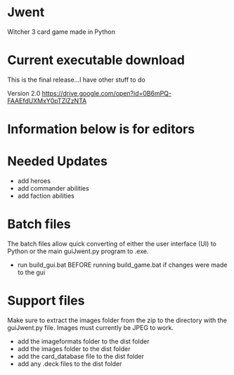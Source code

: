 # Jwent
Witcher 3 card game made in Python

# Current executable download
This is the final release...I have other stuff to do

Version 2.0 https://drive.google.com/open?id=0B6mPQ-FAAEfdUXMxY0pTZlZzNTA

# Information below is for editors
# Needed Updates
 - add heroes
 - add commander abilities
 - add faction abilities
 
# Batch files
The batch files allow quick converting of either the user interface (UI) to Python or the main guiJwent.py program to .exe.

 - run build_gui.bat BEFORE running build_game.bat if changes were made to the gui
 
# Support files
Make sure to extract the images folder from the zip to the directory with the guiJwent.py file.
Images must currently be JPEG to work.
 - add the imageformats folder to the dist folder
 - add the images folder to the dist folder
 - add the card_database file to the dist folder
 - add any .deck files to the dist folder
